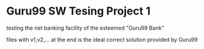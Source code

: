 # Guru99 SW Tesing Project 1
 testing the net banking facility of the esteemed "Guru99 Bank"

files with v1,v2,... at the end is the ideal correct solution provided by Guru99
